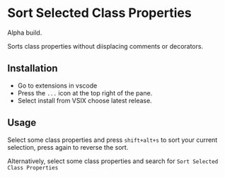 # Sort Selected Class Properties

Alpha build.

Sorts class properties without diisplacing comments or decorators.

## Installation

- Go to extensions in vscode
- Press the `...` icon at the top right of the pane.
- Select install from VSIX choose latest release.

## Usage

Select some class properties and press `shift+alt+s` to sort your current selection, press again to reverse the sort.

Alternatively, select some class properties and search for `Sort Selected Class Properties`